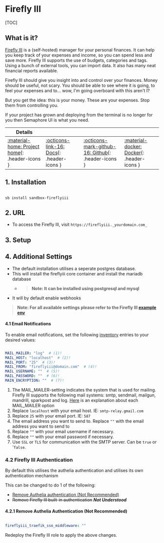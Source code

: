 # Firefly III

[TOC]

## What is it?

[Firefly III](https://www.firefly-iii.org) is a (self-hosted) manager for your personal finances. It can help you keep track of your expenses and income, so you can spend less and save more. Firefly III supports the use of budgets, categories and tags. Using a bunch of external tools, you can import data. It also has many neat financial reports available.

Firefly III should give you insight into and control over your finances. Money should be useful, not scary. You should be able to see where it is going, to feel your expenses and to... wow, I'm going overboard with this aren't I?

But you get the idea: this is your money. These are your expenses. Stop them from controlling you.

If your project has grown and deploying from the terminal is no longer for you then Semaphore UI is what you need.

| Details     |             |             |             |
|-------------|-------------|-------------|-------------|
| [:material-home: Project home](https://www.firefly-iii.org){: .header-icons } | [:octicons-link-16: Docs](https://docs.firefly-iii.org/?mtm_campaign=firefly-iii-org&mtm_kwd=top-link){: .header-icons } | [:octicons-mark-github-16: Github](https://github.com/firefly-iii/firefly-iii/){: .header-icons } | [:material-docker: Docker](https://docs.firefly-iii.org/how-to/firefly-iii/installation/docker/){: .header-icons }|

## 1. Installation

``` shell

sb install sandbox-fireflyiii

```

## 2. URL

- To access the Firefly III, visit `https://fireflyiii._yourdomain.com_`

## 3. Setup

## 4. Additional Settings

- The default installation utilises a seperate postgres database.
- This will install the fireflyiii core container and install the mariadb database
  - > **Note: It can be installed using postgresql and mysql**
- It will by default enable webhooks

> **Note: For all available settings please refer to the Firefly III [example env](https://raw.githubusercontent.com/firefly-iii/firefly-iii/main/.env.example)**

#### 4.1 Email Notifications
To enable email notifications, set the following [inventory](../../saltbox/inventory/index.md) entries to your desired values:

``` yaml title="Firefly III Email Settings"

MAIL_MAILER: "log"  # (1)!
MAIL_HOST: "localhost"  # (2)!
MAIL_PORT: "25"  # (3)!
MAIL_FROM: "fireflyiii@domain.com"  # (4)!
MAIL_USERNAME: ""  # (5)!
MAIL_PASSWORD: ""  # (6)!
MAIN_ENCRYPTION: ""  # (7)!
```

1. The MAIL_MAILER-setting indicates the system that is used for mailing. Firefly III supports the following mail systems: smtp, sendmail, mailgun, mandrill, sparkpost and log. [Here](https://docs.firefly-iii.org/how-to/firefly-iii/advanced/notifications/#email) is an explanation about each MAIL_MAILER option
2. Replace `localhost` with your email host. IE: `smtp-relay.gmail.com`
4. Replace `25` with your email port. IE: `587`
3. The email address you want to send to. Replace `""` with the email address you want to send to
5. Replace `""` with your email username if necessary.
6. Replace `""` with your email password if necessary.
7. Use `SSL` or `TLS` for communication with the SMTP server. Can be `true` or '`false`.

### 4.2 Firefly III Authentication
By default this utilises the authelia authentication and utilises its own authentication mechanism

This can be changed to do 1 of the following:

- [Remove Authelia authentication (Not Recommended)](#421-remove-authelia-authentication-not-recommended)
- ~~Remove Firefly III built-in authentication~~ ***Not Understood***

#### 4.2.1 Remove Authelia Authentication (Not Recommended)

``` yaml title="Firefly III Remove Authelia"

fireflyiii_traefik_sso_middleware: ""
```

Redeploy the Firefly III role to apply the above changes.